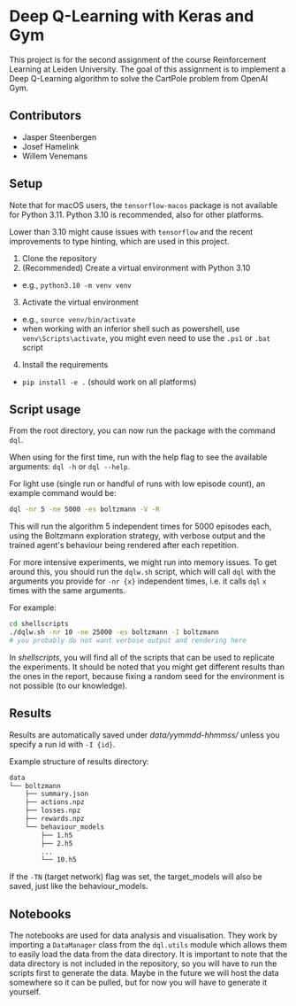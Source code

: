 # Deep Q-Learning with Keras and Gym

This project is for the second assignment of the course Reinforcement Learning at Leiden University.
The goal of this assignment is to implement a Deep Q-Learning algorithm to solve the CartPole problem from OpenAI Gym.

## Contributors

- Jasper Steenbergen
- Josef Hamelink
- Willem Venemans

## Setup

Note that for macOS users, the `tensorflow-macos` package is not available for Python 3.11.
Python 3.10 is recommended, also for other platforms.

Lower than 3.10 might cause issues with `tensorflow` and the recent improvements to type hinting, which are used in this project.

1. Clone the repository
2. (Recommended) Create a virtual environment with Python 3.10
  - e.g., `python3.10 -m venv venv`
3. Activate the virtual environment
  - e.g., `source venv/bin/activate`
  - when working with an inferior shell such as powershell, use `venv\Scripts\activate`, you might even need to use the `.ps1` or `.bat` script
4. Install the requirements
  - `pip install -e .` (should work on all platforms)

## Script usage

From the root directory, you can now run the package with the command `dql`.

When using for the first time, run with the help flag to see the available arguments: `dql -h` or `dql --help`.

For light use (single run or handful of runs with low episode count), an example command would be:

```bash
dql -nr 5 -ne 5000 -es boltzmann -V -R
```

This will run the algorithm 5 independent times for 5000 episodes each, using the Boltzmann exploration strategy, with verbose output and the trained agent's behaviour being rendered after each repetition.

For more intensive experiments, we might run into memory issues.
To get around this, you should run the `dqlw.sh` script, which will call `dql` with the arguments you provide for `-nr {x}` independent times, i.e. it calls `dql` `x` times with the same arguments.

For example:

```bash
cd shellscripts
./dqlw.sh -nr 10 -ne 25000 -es boltzmann -I boltzmann
# you probably do not want verbose output and rendering here
```

In _shellscripts_, you will find all of the scripts that can be used to replicate the experiments.
It should be noted that you might get different results than the ones in the report, because fixing a random seed for the environment is not possible (to our knowledge).

## Results

Results are automatically saved under _data/yymmdd-hhmmss/_ unless you specify a run id with `-I {id}`.

Example structure of results directory:

```bash
data
└── boltzmann
    ├── summary.json
    ├── actions.npz
    ├── losses.npz
    ├── rewards.npz
    └── behaviour_models
        ├── 1.h5
        ├── 2.h5
        ...
        └── 10.h5
```

If the `-TN` (target network) flag was set, the target_models will also be saved, just like the behaviour_models.

## Notebooks

The notebooks are used for data analysis and visualisation.
They work by importing a `DataManager` class from the `dql.utils` module which allows them to easily load the data from the data directory.
It is important to note that the data directory is not included in the repository, so you will have to run the scripts first to generate the data.
Maybe in the future we will host the data somewhere so it can be pulled, but for now you will have to generate it yourself.

